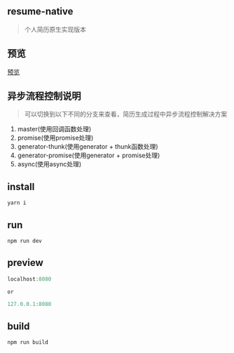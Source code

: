 ## resume-native

> 个人简历原生实现版本

## 预览

[预览](https://qianlongo.github.io/resume-native/dist/)

## 异步流程控制说明

> 可以切换到以下不同的分支来查看，简历生成过程中异步流程控制解决方案

1. master(使用回调函数处理)
2. promise(使用promise处理)
3. generator-thunk(使用generator + thunk函数处理)
4. generator-promise(使用generator + promise处理)
5. async(使用async处理)


## install

```javascript
yarn i

```

## run

```javascript
npm run dev

```

## preview

```javascript
localhost:8080

or

127.0.0.1:8080

```

## build

```javascript
npm run build

```